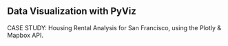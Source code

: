 ## Data Visualization with PyViz
CASE STUDY: Housing Rental Analysis for San Francisco, using the Plotly & Mapbox API.
